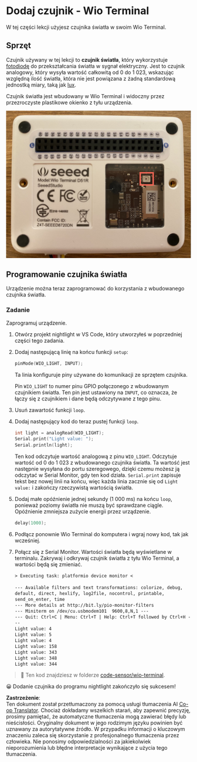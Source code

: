 <!--
CO_OP_TRANSLATOR_METADATA:
{
  "original_hash": "7f4ad0ef54f248b85b92187c94cf9dcb",
  "translation_date": "2025-08-26T07:05:17+00:00",
  "source_file": "1-getting-started/lessons/3-sensors-and-actuators/wio-terminal-sensor.md",
  "language_code": "pl"
}
-->
# Dodaj czujnik - Wio Terminal

W tej części lekcji użyjesz czujnika światła w swoim Wio Terminal.

## Sprzęt

Czujnik używany w tej lekcji to **czujnik światła**, który wykorzystuje [fotodiodę](https://wikipedia.org/wiki/Fotodioda) do przekształcania światła w sygnał elektryczny. Jest to czujnik analogowy, który wysyła wartość całkowitą od 0 do 1 023, wskazując względną ilość światła, która nie jest powiązana z żadną standardową jednostką miary, taką jak [lux](https://wikipedia.org/wiki/Lux).

Czujnik światła jest wbudowany w Wio Terminal i widoczny przez przezroczyste plastikowe okienko z tyłu urządzenia.

![Czujnik światła z tyłu Wio Terminal](../../../../../translated_images/wio-light-sensor.b1f529f3c95f51654f2e2c1d2d4b55fe547d189f588c974f5c2462c728133840.pl.png)

## Programowanie czujnika światła

Urządzenie można teraz zaprogramować do korzystania z wbudowanego czujnika światła.

### Zadanie

Zaprogramuj urządzenie.

1. Otwórz projekt nightlight w VS Code, który utworzyłeś w poprzedniej części tego zadania.

1. Dodaj następującą linię na końcu funkcji `setup`:

    ```cpp
    pinMode(WIO_LIGHT, INPUT);
    ```

    Ta linia konfiguruje piny używane do komunikacji ze sprzętem czujnika.

    Pin `WIO_LIGHT` to numer pinu GPIO połączonego z wbudowanym czujnikiem światła. Ten pin jest ustawiony na `INPUT`, co oznacza, że łączy się z czujnikiem i dane będą odczytywane z tego pinu.

1. Usuń zawartość funkcji `loop`.

1. Dodaj następujący kod do teraz pustej funkcji `loop`.

    ```cpp
    int light = analogRead(WIO_LIGHT);
    Serial.print("Light value: ");
    Serial.println(light);
    ```

    Ten kod odczytuje wartość analogową z pinu `WIO_LIGHT`. Odczytuje wartość od 0 do 1 023 z wbudowanego czujnika światła. Ta wartość jest następnie wysyłana do portu szeregowego, dzięki czemu możesz ją odczytać w Serial Monitor, gdy ten kod działa. `Serial.print` zapisuje tekst bez nowej linii na końcu, więc każda linia zacznie się od `Light value:` i zakończy rzeczywistą wartością światła.

1. Dodaj małe opóźnienie jednej sekundy (1 000 ms) na końcu `loop`, ponieważ poziomy światła nie muszą być sprawdzane ciągle. Opóźnienie zmniejsza zużycie energii przez urządzenie.

    ```cpp
    delay(1000);
    ```

1. Podłącz ponownie Wio Terminal do komputera i wgraj nowy kod, tak jak wcześniej.

1. Połącz się z Serial Monitor. Wartości światła będą wyświetlane w terminalu. Zakrywaj i odkrywaj czujnik światła z tyłu Wio Terminal, a wartości będą się zmieniać.

    ```output
    > Executing task: platformio device monitor <

    --- Available filters and text transformations: colorize, debug, default, direct, hexlify, log2file, nocontrol, printable, send_on_enter, time
    --- More details at http://bit.ly/pio-monitor-filters
    --- Miniterm on /dev/cu.usbmodem101  9600,8,N,1 ---
    --- Quit: Ctrl+C | Menu: Ctrl+T | Help: Ctrl+T followed by Ctrl+H ---
    Light value: 4
    Light value: 5
    Light value: 4
    Light value: 158
    Light value: 343
    Light value: 348
    Light value: 344
    ```

> 💁 Ten kod znajdziesz w folderze [code-sensor/wio-terminal](../../../../../1-getting-started/lessons/3-sensors-and-actuators/code-sensor/wio-terminal).

😀 Dodanie czujnika do programu nightlight zakończyło się sukcesem!

**Zastrzeżenie**:  
Ten dokument został przetłumaczony za pomocą usługi tłumaczenia AI [Co-op Translator](https://github.com/Azure/co-op-translator). Chociaż dokładamy wszelkich starań, aby zapewnić precyzję, prosimy pamiętać, że automatyczne tłumaczenia mogą zawierać błędy lub nieścisłości. Oryginalny dokument w jego rodzimym języku powinien być uznawany za autorytatywne źródło. W przypadku informacji o kluczowym znaczeniu zaleca się skorzystanie z profesjonalnego tłumaczenia przez człowieka. Nie ponosimy odpowiedzialności za jakiekolwiek nieporozumienia lub błędne interpretacje wynikające z użycia tego tłumaczenia.